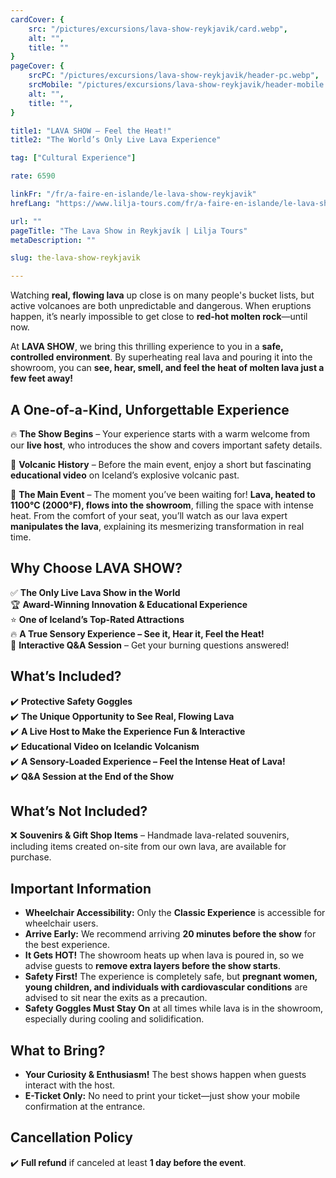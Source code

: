 ```yaml
---
cardCover: {
    src: "/pictures/excursions/lava-show-reykjavik/card.webp",
    alt: "",
    title: ""
}
pageCover: {
    srcPC: "/pictures/excursions/lava-show-reykjavik/header-pc.webp",
    srcMobile: "/pictures/excursions/lava-show-reykjavik/header-mobile.webp",
    alt: "",
    title: "",
}

title1: "LAVA SHOW – Feel the Heat!"
title2: "The World’s Only Live Lava Experience"

tag: ["Cultural Experience"]

rate: 6590

linkFr: "/fr/a-faire-en-islande/le-lava-show-reykjavik"
hrefLang: "https://www.lilja-tours.com/fr/a-faire-en-islande/le-lava-show-reykjavik"

url: ""
pageTitle: "The Lava Show in Reykjavík | Lilja Tours"
metaDescription: ""

slug: the-lava-show-reykjavik

---
```


Watching **real, flowing lava** up close is on many people's bucket lists, but active volcanoes are both unpredictable and dangerous. When eruptions happen, it’s nearly impossible to get close to **red-hot molten rock**—until now.  

At **LAVA SHOW**, we bring this thrilling experience to you in a **safe, controlled environment**. By superheating real lava and pouring it into the showroom, you can **see, hear, smell, and feel the heat of molten lava just a few feet away!**  

## **A One-of-a-Kind, Unforgettable Experience**  

🔥 **The Show Begins** – Your experience starts with a warm welcome from our **live host**, who introduces the show and covers important safety details.  

🎥 **Volcanic History** – Before the main event, enjoy a short but fascinating **educational video** on Iceland’s explosive volcanic past.  

🌋 **The Main Event** – The moment you’ve been waiting for! **Lava, heated to 1100°C (2000°F), flows into the showroom**, filling the space with intense heat. From the comfort of your seat, you’ll watch as our lava expert **manipulates the lava**, explaining its mesmerizing transformation in real time.  

## **Why Choose LAVA SHOW?**  

✅ **The Only Live Lava Show in the World**  
🏆 **Award-Winning Innovation & Educational Experience**  
⭐ **One of Iceland’s Top-Rated Attractions**  
🔥 **A True Sensory Experience – See it, Hear it, Feel the Heat!**  
🎤 **Interactive Q&A Session** – Get your burning questions answered!  

## **What’s Included?**  

✔️ **Protective Safety Goggles**  
✔️ **The Unique Opportunity to See Real, Flowing Lava**  
✔️ **A Live Host to Make the Experience Fun & Interactive**  
✔️ **Educational Video on Icelandic Volcanism**  
✔️ **A Sensory-Loaded Experience – Feel the Intense Heat of Lava!**  
✔️ **Q&A Session at the End of the Show**  

## **What’s Not Included?**  

❌ **Souvenirs & Gift Shop Items** – Handmade lava-related souvenirs, including items created on-site from our own lava, are available for purchase.  

## **Important Information**  

- **Wheelchair Accessibility:** Only the **Classic Experience** is accessible for wheelchair users.  
- **Arrive Early:** We recommend arriving **20 minutes before the show** for the best experience.  
- **It Gets HOT!** The showroom heats up when lava is poured in, so we advise guests to **remove extra layers before the show starts**.  
- **Safety First!** The experience is completely safe, but **pregnant women, young children, and individuals with cardiovascular conditions** are advised to sit near the exits as a precaution.  
- **Safety Goggles Must Stay On** at all times while lava is in the showroom, especially during cooling and solidification.  

## **What to Bring?**  

- **Your Curiosity & Enthusiasm!** The best shows happen when guests interact with the host.  
- **E-Ticket Only:** No need to print your ticket—just show your mobile confirmation at the entrance.  

## **Cancellation Policy**  

✔️ **Full refund** if canceled at least **1 day before the event**.  



